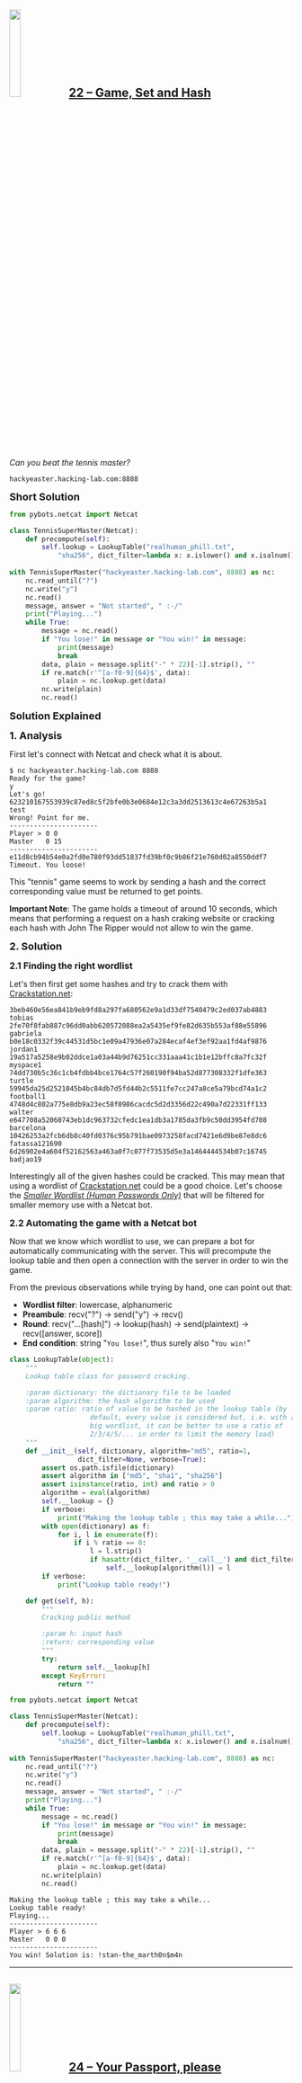 ## <img src="https://sigterm.ch/wp-content/uploads/2017/04/challenge_22-300x188.jpg" alt="" width="20%"/> [22 – Game, Set and Hash](https://hackyeaster.hacking-lab.com/hackyeaster/challenge22.html)

*Can you beat the tennis master?*

```
hackyeaster.hacking-lab.com:8888
```

<font size="4"><b>Short Solution</b></font>

```python
from pybots.netcat import Netcat

class TennisSuperMaster(Netcat):
    def precompute(self):
        self.lookup = LookupTable("realhuman_phill.txt",
            "sha256", dict_filter=lambda x: x.islower() and x.isalnum())
        
with TennisSuperMaster("hackyeaster.hacking-lab.com", 8888) as nc:
    nc.read_until("?")
    nc.write("y")
    nc.read()
    message, answer = "Not started", " :-/"
    print("Playing...")
    while True:
        message = nc.read()
        if "You lose!" in message or "You win!" in message:
            print(message)
            break
        data, plain = message.split("-" * 22)[-1].strip(), ""
        if re.match(r'^[a-f0-9]{64}$', data):
            plain = nc.lookup.get(data)
        nc.write(plain)
        nc.read()
```


<font size="4"><b>Solution Explained</b></font>

<font size="4"><b>1. Analysis</b></font>

First let's connect with Netcat and check what it is about.

```session
$ nc hackyeaster.hacking-lab.com 8888
Ready for the game?
y
Let's go!
623210167553939c87ed8c5f2bfe0b3e0684e12c3a3dd2513613c4e67263b5a1
test
Wrong! Point for me.
----------------------
Player > 0 0
Master   0 15
----------------------
e11d8cb94b54e0a2fd0e780f93dd51837fd39bf0c9b86f21e760d02a8550ddf7
Timeout. You loose!
```

This "tennis" game seems to work by sending a hash and the correct corresponding value must be returned to get points.

**Important Note**: The game holds a timeout of around 10 seconds, which means that performing a request on a hash craking website or cracking each hash with John The Ripper would not allow to win the game.

<font size="4"><b>2. Solution</b></font>

<font size="3"><b>2.1 Finding the right wordlist</b></font>

Let's then first get some hashes and try to crack them with [Crackstation.net](https://crackstation.net/):

```
3beb460e56ea841b9eb9fd8a297fa680562e9a1d33df7540479c2ed037ab4883  tobias
2fe70f8fab887c96dd0abb620572088ea2a5435ef9fe82d635b553af88e55896  gabriela
b0e18c0332f39c44531d5bc1e09a47936e07a284ecaf4ef3ef92aa1fd4af9876  jordan1
19a517a5258e9b02ddce1a03a44b9d76251cc331aaa41c1b1e12bffc8a7fc32f  myspace1
74dd730b5c36c1cb4fdbb4bce1764c57f260190f94ba52d877308332f1dfe363  turtle
59945da25d2521045b4bc84db7d5fd44b2c5511fe7cc247a8ce5a79bcd74a1c2  football1
4748d4c802a775e8db9a23ec58f0986cacdc5d2d3356d22c490a7d22331ff133  walter
e647708a52060743eb1dc963732cfedc1ea1db3a1785da3fb9c50dd3954fd708  barcelona
10426253a2fcb6db8c40fd0376c95b791bae0973258facd7421e6d9be87e8dc6  fatassa121690
6d26902e4a604f52162563a463a0f7c077f73535d5e3a1464444534b07c16745  badjao19
```

Interestingly all of the given hashes could be cracked. This may mean that using a wordlist of [Crackstation.net](https://crackstation.net/) could be a good choice. Let's choose the [*Smaller Wordlist (Human Passwords Only)*](https://crackstation.net/files/crackstation-human-only.txt.gz) that will be filtered for smaller memory use with a Netcat bot.


<font size="3"><b>2.2 Automating the game with a Netcat bot</b></font>

Now that we know which wordlist to use, we can prepare a bot for automatically communicating with the server. This will precompute the lookup table and then open a connection with the server in order to win the game.

From the previous observations while trying by hand, one can point out that:
- **Wordlist filter**: lowercase, alphanumeric
- **Preambule**: recv("?") -> send("y") -> recv()
- **Round**: recv("...[hash]") -> lookup(hash) -> send(plaintext) -> recv([answer, score])
- **End condition**: string "`You lose!`", thus surely also "`You win!`"


```python
class LookupTable(object):
    """
    Lookup table class for password cracking.

    :param dictionary: the dictionary file to be loaded
    :param algorithm: the hash algorithm to be used
    :param ratio: ratio of value to be hashed in the lookup table (by
                    default, every value is considered but, i.e. with a
                    big wordlist, it can be better to use a ratio of
                    2/3/4/5/... in order to limit the memory load)
    """
    def __init__(self, dictionary, algorithm="md5", ratio=1,
                 dict_filter=None, verbose=True):
        assert os.path.isfile(dictionary)
        assert algorithm in ["md5", "sha1", "sha256"]
        assert isinstance(ratio, int) and ratio > 0
        algorithm = eval(algorithm)
        self.__lookup = {}
        if verbose:
            print("Making the lookup table ; this may take a while...")
        with open(dictionary) as f:
            for i, l in enumerate(f):
                if i % ratio == 0:
                    l = l.strip()
                    if hasattr(dict_filter, '__call__') and dict_filter(l):
                        self.__lookup[algorithm(l)] = l
        if verbose:
            print("Lookup table ready!")

    def get(self, h):
        """
        Cracking public method

        :param h: input hash
        :return: corresponding value
        """
        try:
            return self.__lookup[h]
        except KeyError:
            return ""
```

```python
from pybots.netcat import Netcat

class TennisSuperMaster(Netcat):
    def precompute(self):
        self.lookup = LookupTable("realhuman_phill.txt",
            "sha256", dict_filter=lambda x: x.islower() and x.isalnum())
        
with TennisSuperMaster("hackyeaster.hacking-lab.com", 8888) as nc:
    nc.read_until("?")
    nc.write("y")
    nc.read()
    message, answer = "Not started", " :-/"
    print("Playing...")
    while True:
        message = nc.read()
        if "You lose!" in message or "You win!" in message:
            print(message)
            break
        data, plain = message.split("-" * 22)[-1].strip(), ""
        if re.match(r'^[a-f0-9]{64}$', data):
            plain = nc.lookup.get(data)
        nc.write(plain)
        nc.read()
```

    Making the lookup table ; this may take a while...
    Lookup table ready!
    Playing...
    ----------------------
    Player > 6 6 6 
    Master   0 0 0 
    ----------------------
    You win! Solution is: !stan-the_marth0n$m4n


-----

## <img src="https://sigterm.ch/wp-content/uploads/2017/04/challenge_24-300x188.jpg" alt="" width="20%"/> [24 – Your Passport, please](https://hackyeaster.hacking-lab.com/hackyeaster/challenge24.html)

*After another exhausting Easter, Thumper decides to travel abroad for recreation. As a real h4x0r, he of course is using his own, homemade e-passport:*

<img src="https://sigterm.ch/wp-content/uploads/2017/04/hacky_epass-300x208.png"/>

*Write a client which connects to the virtual terminal, and fetch the portrait photo stored on Thumper's passport! The virtual terminal is running on:*

```
hackyeaster.hacking-lab.com:7777
```

*As a starting point for your client, the following eclipse project is provided:*

**File**: [`epassclient.zip`](https://sigterm.ch/stuff/hackyeaster17/24_epassclient.zip)

<font size="4"><b>Short Solution</b></font>

```python
from pybots.epassport import EPassport

with EPassport('hackyeaster.hacking-lab.com', 7777) as p:
    p.set_MRZ("P012345673HLA7707076M21010150000007<<<<<<<96")
    p.get_photo("photo.jpg")
```

<font size="4"><b>Solution Explained</b></font>

<font size="4"><b>1. Analysis</b></font>

First, by opening the provided project archive, one can figure out that the source code is located at `epassclient/src/ch/he17/epassclient/` and structured as follows:
- `JMRTDMain.java`: the virtual terminal server application
- `terminal/HE17Card.java`: the card representation (with a hard-coded ATR) based on `smartcardio` package's card definition
- `terminal/HE17Channel.java`: the channel for transmitting and receiving data using APDU classes from `smartcardio` package
- `terminal/HE17Terminal.java`: the virtual terminal that connects to the remote host and manages the presense of the card

As the complete protocol is missing in `JMRTDMain.java`, one needs to find a way to communicate with the remote virtual terminal. For this purpose, it is of common knowledge that epassports follow the [ICAO Doc 9303 standard](https://www.icao.int/publications/pages/publication.aspx?docnum=9303).

According to the Doc9303 specification, the Logical Data Structre (LDS) is defined as follows:

<img src="https://i.stack.imgur.com/LZZAp.png"/>

In this structure, one can see that the portrait photo is located at the Data Group 2 (DG2), that is, *Encoded Face*. On this photo, there should be the classical QR Code required to win the challenge.

**Goals**:
1. Implement the protocol required to connect to the virtual terminal
2. Retrieve the content of DG2

**Notes**:
- The ATR (Answer To Reset) can be checked on [Smart Card ATR Parsing](https://smartcard-atr.appspot.com/parse?ATR=3B8880010073C8400000900062) using the bytes found in `epassclient.zip/src/ch/he17/epassclient/terminal/HE17Card.java`.
- Also in the same file, one can see that the defined protocol is `T=1`.

**Acronyms**:
- APDU: Application Protocol Data Unit
- BAC: Basic Access Control
- MRTD: Machine Readable Travel Document
- MRZ: Machine Readable Zone

<font size="4"><b>2. Solution</b></font>

<font size="3"><b>2.1 Creating a communication bot</b></font>

First, let's define a bot for communicating with the remote virtual terminal.


```python
from pybots.netcat import Netcat

with Netcat('hackyeaster.hacking-lab.com', 7777) as nc:
    print(nc.read_until('\n', disp=True))
    # do nothing yet ; just retrieve what the server tells while starting
    #  the communication
```

    Passport reader terminal. Card presented... send your apdus as hex-strings
     terminated by newline



The terminal asks for APDU's, as it was expected because of the protocol required to read the epassport.

<font size="3"><b>2.2 Handling the exchange protocol</b></font>

So, the question is now to figure out which APDU's are required. First, using [the standard (Doc 9303 Specification - Part 10)](https://www.icao.int/publications/Documents/9303_p10_cons_en.pdf), let's inspect the structure of an APDU:

- Command

    ```
     1B   1B   1B  1B  1B   7B   1B
    [CLA][INS][P1][P2][Lc][Data][Le]
    ```
    - `CLA`: instruction class
    - `INS`: instruction type
    - `P1/P2`: additional instruction parameters (e.g. file identifier, file offset)
    - `Lc`: length of input data
    - `Data`: input data
    - `Le`: length of expected output data


- Response

    ```
           2B
    [0x9000|0x6C14]
    ```
    - `0x9000`: everything is OK
    - `0x6C14`: 20 output bytes are ready

There now remains to find how to use the APDU's, that is, the protocol.

For this purpose, one can rely on [this technical guideline](https://www.bsi.bund.de/SharedDocs/Downloads/EN/BSI/Publications/TechGuidelines/TR03110/BSI_TR-03110_Part-1_V2-2.pdf?__blob=publicationFile) from which the following steps can be deduced:

1. Select Application
2. Perform BAC (based on MRZ)
3. Read DG2

The first step is simple ; it is about sending a *Command APDU* that selects the `eMRTD Application` for reading DG2 afterwards. This is done with the following APDU (see [standard (Doc 9303 Specification - Part 10)](hacky-easter-2017-24/ePassport-doc9303_part10_en.pdf) at pages 8 and 12):
- `CLA  = 00`
- `INS  = A4`
- `P1   = 04`
- `P2   = 0C`
- `Lc   = 07` (computed because of the Application ID `AID`)
- `Data = A0000002471001` (that is, the `AID` of `eMRTD Application`)

Which gives, in term of valid input for the remote virtual terminal:

```
00A4040C07A0000002471001
```

Testing this input gives `9000` as a reponse, which shows that it works as this is the *Response APDU* that tells that everything is OK. This then shows the output format when the remort virtual terminal answers.

In order to simplify working with the standard, let's try to work with a Python library that already implements it. For this purpose, one can find [`pypassport-2.0`](https://github.com/andrew867/epassportviewer/tree/master/pypassport-2.0/), which is part of the [`epassportviewer` project](https://github.com/andrew867/epassportviewer).

<font size="3"><b>2.3 Using `pypassport-2.0`</b></font>

After manual install, one can find help in the `pypassport.epassport` module that provides an interesting example.


```python
import pypassport.epassport
#help(pypassport.epassport)
```

```
>>> from pypassport.epassport import EPassport, mrz
>>> from pypassport.reader import pcscAutoDetect
>>> from pypassport.openssl import OpenSSLException
>>> detect = pcscAutoDetect()
>>> detect
(<pypassport.reader.pcscReader object at 0x00CA46F0>, 1,
 'OMNIKEY CardMan 5x21-CL 0', 'GENERIC')
>>> reader = detect[0]
>>> mrz = mrz.MRZ('EHxxxxxx<0BELxxxxxx8Mxxxxxx7<<<<<<<<<<<<<<04')
>>> mrz.checkMRZ()
True
>>> p = EPassport(mrz, reader)
Select Passport Application
>>> p["DG1"]
Reading DG1
```

In order to use this library, one needs to create a reader that handles the challenge-related virtual terminal. This will allow use to read DG2 without caring for implementing the aforementioned steps.

Let's thus emulate it implementing the required methods from the `Reader` template class. The customized reader will simply bind an input bot for dealing with the remote virtual terminal.

```python
from pypassport.apdu import ResponseAPDU
from pypassport.reader import Reader

class RemoteVirtualTerminal(Reader):
    readerNum = 0
    
    def __init__(self, bot):
        self.__bot = bot
    
    def __write(self, apdu):
        self.__bot.write("".join(x.strip(">[]") for x in str(apdu).split()))
        
    def connect(self, readerNum=None):
        pass  # no need to connect as this is handled in the bot
    
    def disconnect(self):
        pass  # no need to disconnect as this is handled in the bot
    
    def getReaderList(self):
        return ["WebTerminal"]
    
    def transmit(self, apdu):
        print("--{}".format(str(apdu)))
        self.__write(apdu)
        resp = self.__bot.read_until('\n').rstrip()
        resp, code = resp[:-4], resp[-4:]
        shortened = (resp[:37] + '...') if len(resp) > 40 else resp
        intcode = [int('0x{}'.format(h), 16) for h in re.findall('..', code)]
        print("<-- {} ({})".format("{} [{}]".format(shortened, code).strip(),
                                 ["Error", "OK"][code == "9000"]))
        return ResponseAPDU(resp.decode('hex'), *intcode)
```

There now remains to instantiate the reader using the dedicated EPassport bot implemented in the `pybots` library with MRZ's relavant information (that is, the second line, with the *Document Number*, the *Date of Birth* and the *Date of Expiracy*, required for the BAC).

<font size="3"><b>2.4 Solving the challenge with `pybots`</b></font>

```python
from pybots.epassport import EPassport

with EPassport('hackyeaster.hacking-lab.com', 7777, verbose=True) as p:
    p.set_MRZ("P012345673HLA7707076M21010150000007<<<<<<<96")
    p.get_photo("photo.jpg")
```

    20:49:29 [DEBUG] Initialization done.
    20:49:29 [INFO] Select eMRTD Application
    20:49:29 [DEBUG] --> 00 A4 04 0C 07 [A0000002471001] 
    20:49:30 [DEBUG] <-- [9000]
    20:49:30 [DEBUG] Ingoing APDU format determined as hex string
    20:49:30 [DEBUG] Outgoing APDU format determined as hex string
    20:49:30 [DEBUG] --> 00 A4 04 0C 07 [A0000002471001] 
    20:49:30 [DEBUG] <-- [9000]
    20:49:30 [INFO] Basic Access Control
    20:49:30 [DEBUG] --> 00 84 00 00  [] 08
    20:49:30 [DEBUG] <-- 6C5544797A91115D [9000]
    20:49:30 [DEBUG] --> 00 82 00 00 28 [61EFAA9CD7DC1339180F94C0122289D424650E69
    CFF61A7DCA77B8AD4E84E463D659B8E3EC71B4B3] 28
    20:49:30 [DEBUG] <-- B54E73D9D815F466A4310CE62496E1BA595EB... [9000]
    20:49:30 [INFO] Get encoded face from DG2
    20:49:30 [DEBUG] --> 0C A4 02 0C 15 [8709014EC2A66E1EC4B6EC8E08C32FB3DF944BA5
    21] 00

    Passport reader terminal. Card presented... send your apdus as hex-strings
     terminated by newline

    20:49:30 [DEBUG] <-- 990290008E083616DFFCE923C223 [9000]
    20:49:30 [DEBUG] --> 0C B0 00 00 0D [9701048E088B8BABCF9D23EA51] 00
    20:49:30 [DEBUG] <-- 870901D2CDEE703212A0C0990290008E08923... [9000]
    20:49:30 [DEBUG] --> 0C B0 00 04 0D [9701DF8E0830AFA9A3F8309722] 00
    20:49:30 [DEBUG] <-- 8781E1017E3391D06B2A8A52E206B8A62A099... [9000]
    [...]
    20:49:32 [DEBUG] --> 0C B0 2F 0E 0D [9701DF8E08ABEC4B23520EA036] 00
    20:49:32 [DEBUG] <-- 8781E101745279A1C3F735EE6D7AE218C41CA... [9000]
    20:49:32 [DEBUG] --> 0C B0 2F ED 0D [9701DF8E08569542EB4BD3E56A] 00
    20:49:32 [DEBUG] <-- 8781E101D0F17D2E3F7835BAB9F999AED6C84... [9000]
    20:49:32 [DEBUG] --> 0C B0 30 CC 0D [9701688E08F73FED88C49A5CBF] 00
    20:49:32 [DEBUG] <-- 8771012E7234DF8E7C46F46DBA03786BC7DFE... [9000]
